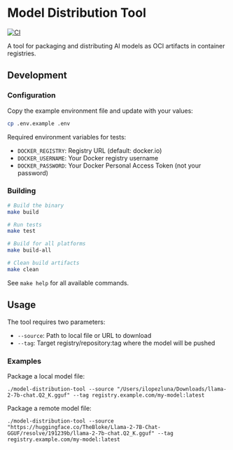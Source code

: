 # Model Distribution Tool

[![CI](https://github.com/docker/model-distribution/actions/workflows/ci.yml/badge.svg)](https://github.com/docker/model-distribution/actions/workflows/ci.yml)

A tool for packaging and distributing AI models as OCI artifacts in container registries.

## Development

### Configuration

Copy the example environment file and update with your values:

```bash
cp .env.example .env
```

Required environment variables for tests:
- `DOCKER_REGISTRY`: Registry URL (default: docker.io)
- `DOCKER_USERNAME`: Your Docker registry username
- `DOCKER_PASSWORD`: Your Docker Personal Access Token (not your password)

### Building

```bash
# Build the binary
make build

# Run tests
make test

# Build for all platforms
make build-all

# Clean build artifacts
make clean
```

See `make help` for all available commands.

## Usage

The tool requires two parameters:
- `--source`: Path to local file or URL to download
- `--tag`: Target registry/repository:tag where the model will be pushed

### Examples

Package a local model file:
```
./model-distribution-tool --source "/Users/ilopezluna/Downloads/llama-2-7b-chat.Q2_K.gguf" --tag registry.example.com/my-model:latest
```

Package a remote model file:
```
./model-distribution-tool --source "https://huggingface.co/TheBloke/Llama-2-7B-Chat-GGUF/resolve/191239b/llama-2-7b-chat.Q2_K.gguf" --tag registry.example.com/my-model:latest
```
